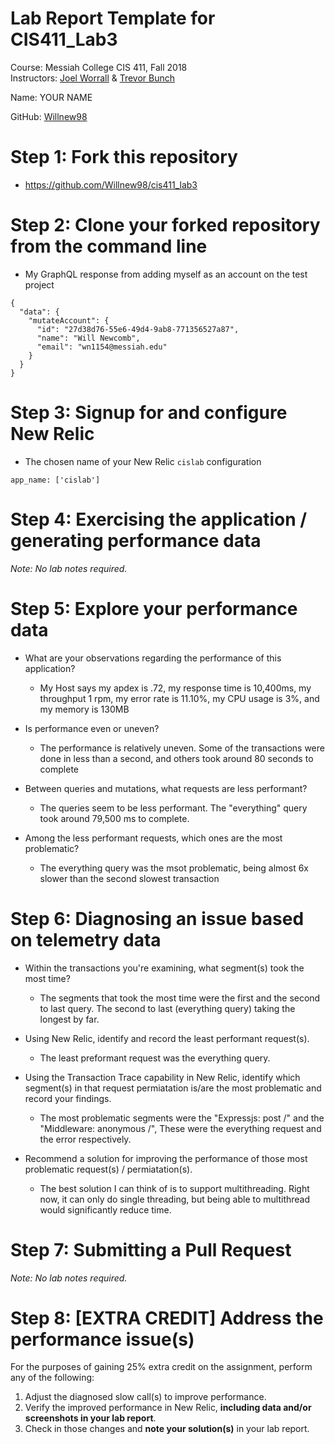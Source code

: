 # Lab Report Template for CIS411_Lab3
Course: Messiah College CIS 411, Fall 2018<br/>
Instructors: [Joel Worrall](https://github.com/tangollama) & [Trevor Bunch](https://github.com/trevordbunch)<br/>

Name: YOUR NAME<br/>

GitHub: [Willnew98](https://github.com/Willnew98)<br/>

# Step 1: Fork this repository
- https://github.com/Willnew98/cis411_lab3

# Step 2: Clone your forked repository from the command line
- My GraphQL response from adding myself as an account on the test project
```
{
  "data": {
    "mutateAccount": {
      "id": "27d38d76-55e6-49d4-9ab8-771356527a87",
      "name": "Will Newcomb",
      "email": "wn1154@messiah.edu"
    }
  }
}
```

# Step 3: Signup for and configure New Relic
- The chosen name of your New Relic ```cislab``` configuration
```
app_name: ['cislab']
```

# Step 4: Exercising the application / generating performance data

_Note: No lab notes required._

# Step 5: Explore your performance data
* What are your observations regarding the performance of this application? 
  * My Host says my apdex is .72, my response time is 10,400ms, my throughput 1 rpm, my error rate is 11.10%, my CPU usage is 3%, and my memory is 130MB
* Is performance even or uneven?
  * The performance is relatively uneven. Some of the transactions were done in less than a second, and others took around 80 seconds to complete

* Between queries and mutations, what requests are less performant? 
  * The queries seem to be less performant. The "everything" query took around 79,500 ms to complete.
* Among the less performant requests, which ones are the most problematic?
  * The everything query was the msot problematic, being almost 6x slower than the second slowest transaction

# Step 6: Diagnosing an issue based on telemetry data
* Within the transactions you're examining, what segment(s) took the most time?

  * The segments that took the most time were the first and the second to last query. The second to last (everything query) taking the longest by far.
* Using New Relic, identify and record the least performant request(s).
  * The least preformant request was the everything query.
* Using the Transaction Trace capability in New Relic, identify which segment(s) in that request permiatation is/are the most problematic and record your findings.
  * The most problematic segments were the "Expressjs: post /" and the "Middleware: anonymous /", These were the everything request and the error respectively.
* Recommend a solution for improving the performance of those most problematic request(s) / permiatation(s).
  * The best solution I can think of is to support multithreading. Right now, it can only do single threading, but being able to multithread would significantly reduce time.

# Step 7: Submitting a Pull Request
_Note: No lab notes required._

# Step 8: [EXTRA CREDIT] Address the performance issue(s)
For the purposes of gaining 25% extra credit on the assignment, perform any of the following:
1. Adjust the diagnosed slow call(s) to improve performance. 
2. Verify the improved performance in New Relic, **including data and/or screenshots in your lab report**.
2. Check in those changes and **note your solution(s)** in your lab report.